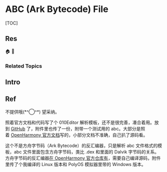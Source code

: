 # ABC (Ark Bytecode) File

[TOC]



## Res
🏠 
🚧 


### Related Topics



## Intro



## Ref
[有方舟字节码.abc文件指令介绍的文档吗 | huawei Develope Docs]: https://developer.huawei.com/consumer/cn/forum/topic/0202133786472167066

不提供哦(\*^◯^\*) 望采纳。

[abc 文件格式解析模板（010Editor） | kanxue]: https://bbs.kanxue.com/thread-279669.htm

照着官方文档和代码写了个 010Editor 解析模板，还不是很完善，凑合着用。放到 [GitHub](https://github.com/hx1997/ark-bytecode-010editor-template) 了，附件里也传了一份，附带一个测试用的 abc。大部分是照着 [OpenHarmony 官方文档](https://gitee.com/openharmony/arkcompiler_runtime_core/blob/master/docs/file_format.md)写的，小部分文档不准确，自己扒了源码看。

这个不是方舟字节码（Ark Bytecode）的反汇编器，只是解析 abc 文件格式的模板，abc 文件里面包含方舟字节码，类比 .dex 和里面的 Dalvik 字节码的关系。  
方舟字节码的反汇编器[在 OpenHarmony 官方仓库有](https://gitee.com/openharmony/arkcompiler_runtime_core#%E5%8F%8D%E6%B1%87%E7%BC%96%E5%99%A8%E5%B7%A5%E5%85%B7%E6%A6%82%E8%BF%B0)，需要自己编译源码，附件里传了个我编译的 Linux 版本和 PolyOS 模拟器里带的 Windows 版本。

